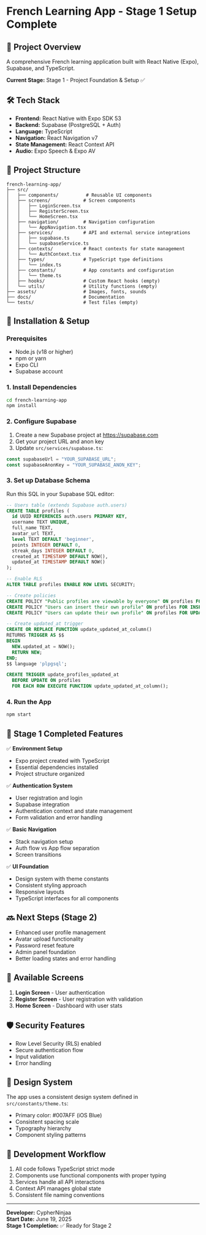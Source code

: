 # French Learning App - Stage 1 Setup Complete

## 📱 Project Overview

A comprehensive French learning application built with React Native (Expo), Supabase, and TypeScript.

**Current Stage:** Stage 1 - Project Foundation & Setup ✅

## 🛠️ Tech Stack

- **Frontend:** React Native with Expo SDK 53
- **Backend:** Supabase (PostgreSQL + Auth)
- **Language:** TypeScript
- **Navigation:** React Navigation v7
- **State Management:** React Context API
- **Audio:** Expo Speech & Expo AV

## 📁 Project Structure

```
french-learning-app/
├── src/
│   ├── components/          # Reusable UI components
│   ├── screens/            # Screen components
│   │   ├── LoginScreen.tsx
│   │   ├── RegisterScreen.tsx
│   │   └── HomeScreen.tsx
│   ├── navigation/         # Navigation configuration
│   │   └── AppNavigation.tsx
│   ├── services/           # API and external service integrations
│   │   ├── supabase.ts
│   │   └── supabaseService.ts
│   ├── contexts/           # React contexts for state management
│   │   └── AuthContext.tsx
│   ├── types/              # TypeScript type definitions
│   │   └── index.ts
│   ├── constants/          # App constants and configuration
│   │   └── theme.ts
│   ├── hooks/              # Custom React hooks (empty)
│   └── utils/              # Utility functions (empty)
├── assets/                 # Images, fonts, sounds
├── docs/                   # Documentation
└── tests/                  # Test files (empty)
```

## 🔧 Installation & Setup

### Prerequisites

- Node.js (v18 or higher)
- npm or yarn
- Expo CLI
- Supabase account

### 1. Install Dependencies

```bash
cd french-learning-app
npm install
```

### 2. Configure Supabase

1. Create a new Supabase project at https://supabase.com
2. Get your project URL and anon key
3. Update `src/services/supabase.ts`:

```typescript
const supabaseUrl = "YOUR_SUPABASE_URL";
const supabaseAnonKey = "YOUR_SUPABASE_ANON_KEY";
```

### 3. Set up Database Schema

Run this SQL in your Supabase SQL editor:

```sql
-- Users table (extends Supabase auth.users)
CREATE TABLE profiles (
  id UUID REFERENCES auth.users PRIMARY KEY,
  username TEXT UNIQUE,
  full_name TEXT,
  avatar_url TEXT,
  level TEXT DEFAULT 'beginner',
  points INTEGER DEFAULT 0,
  streak_days INTEGER DEFAULT 0,
  created_at TIMESTAMP DEFAULT NOW(),
  updated_at TIMESTAMP DEFAULT NOW()
);

-- Enable RLS
ALTER TABLE profiles ENABLE ROW LEVEL SECURITY;

-- Create policies
CREATE POLICY "Public profiles are viewable by everyone" ON profiles FOR SELECT USING (true);
CREATE POLICY "Users can insert their own profile" ON profiles FOR INSERT WITH CHECK (auth.uid() = id);
CREATE POLICY "Users can update their own profile" ON profiles FOR UPDATE USING (auth.uid() = id);

-- Create updated_at trigger
CREATE OR REPLACE FUNCTION update_updated_at_column()
RETURNS TRIGGER AS $$
BEGIN
  NEW.updated_at = NOW();
  RETURN NEW;
END;
$$ language 'plpgsql';

CREATE TRIGGER update_profiles_updated_at
  BEFORE UPDATE ON profiles
  FOR EACH ROW EXECUTE FUNCTION update_updated_at_column();
```

### 4. Run the App

```bash
npm start
```

## 🎯 Stage 1 Completed Features

✅ **Environment Setup**

- Expo project created with TypeScript
- Essential dependencies installed
- Project structure organized

✅ **Authentication System**

- User registration and login
- Supabase integration
- Authentication context and state management
- Form validation and error handling

✅ **Basic Navigation**

- Stack navigation setup
- Auth flow vs App flow separation
- Screen transitions

✅ **UI Foundation**

- Design system with theme constants
- Consistent styling approach
- Responsive layouts
- TypeScript interfaces for all components

## 🔜 Next Steps (Stage 2)

- Enhanced user profile management
- Avatar upload functionality
- Password reset feature
- Admin panel foundation
- Better loading states and error handling

## 📱 Available Screens

1. **Login Screen** - User authentication
2. **Register Screen** - User registration with validation
3. **Home Screen** - Dashboard with user stats

## 🛡️ Security Features

- Row Level Security (RLS) enabled
- Secure authentication flow
- Input validation
- Error handling

## 🎨 Design System

The app uses a consistent design system defined in `src/constants/theme.ts`:

- Primary color: #007AFF (iOS Blue)
- Consistent spacing scale
- Typography hierarchy
- Component styling patterns

## 🔄 Development Workflow

1. All code follows TypeScript strict mode
2. Components use functional components with proper typing
3. Services handle all API interactions
4. Context API manages global state
5. Consistent file naming conventions

---

**Developer:** CypherNinjaa  
**Start Date:** June 19, 2025  
**Stage 1 Completion:** ✅ Ready for Stage 2
